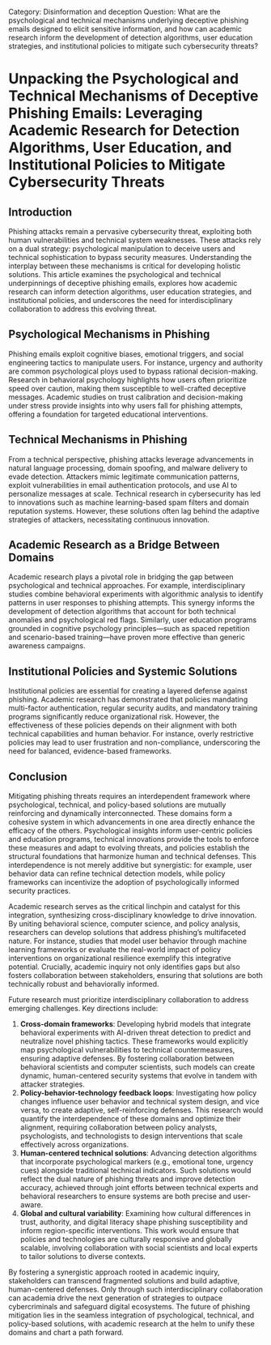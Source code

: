 Category: Disinformation and deception
Question: What are the psychological and technical mechanisms underlying deceptive phishing emails designed to elicit sensitive information, and how can academic research inform the development of detection algorithms, user education strategies, and institutional policies to mitigate such cybersecurity threats?

# Unpacking the Psychological and Technical Mechanisms of Deceptive Phishing Emails: Leveraging Academic Research for Detection Algorithms, User Education, and Institutional Policies to Mitigate Cybersecurity Threats

## Introduction  
Phishing attacks remain a pervasive cybersecurity threat, exploiting both human vulnerabilities and technical system weaknesses. These attacks rely on a dual strategy: psychological manipulation to deceive users and technical sophistication to bypass security measures. Understanding the interplay between these mechanisms is critical for developing holistic solutions. This article examines the psychological and technical underpinnings of deceptive phishing emails, explores how academic research can inform detection algorithms, user education strategies, and institutional policies, and underscores the need for interdisciplinary collaboration to address this evolving threat.

## Psychological Mechanisms in Phishing  
Phishing emails exploit cognitive biases, emotional triggers, and social engineering tactics to manipulate users. For instance, urgency and authority are common psychological ploys used to bypass rational decision-making. Research in behavioral psychology highlights how users often prioritize speed over caution, making them susceptible to well-crafted deceptive messages. Academic studies on trust calibration and decision-making under stress provide insights into why users fall for phishing attempts, offering a foundation for targeted educational interventions.

## Technical Mechanisms in Phishing  
From a technical perspective, phishing attacks leverage advancements in natural language processing, domain spoofing, and malware delivery to evade detection. Attackers mimic legitimate communication patterns, exploit vulnerabilities in email authentication protocols, and use AI to personalize messages at scale. Technical research in cybersecurity has led to innovations such as machine learning-based spam filters and domain reputation systems. However, these solutions often lag behind the adaptive strategies of attackers, necessitating continuous innovation.

## Academic Research as a Bridge Between Domains  
Academic research plays a pivotal role in bridging the gap between psychological and technical approaches. For example, interdisciplinary studies combine behavioral experiments with algorithmic analysis to identify patterns in user responses to phishing attempts. This synergy informs the development of detection algorithms that account for both technical anomalies and psychological red flags. Similarly, user education programs grounded in cognitive psychology principles—such as spaced repetition and scenario-based training—have proven more effective than generic awareness campaigns.

## Institutional Policies and Systemic Solutions  
Institutional policies are essential for creating a layered defense against phishing. Academic research has demonstrated that policies mandating multi-factor authentication, regular security audits, and mandatory training programs significantly reduce organizational risk. However, the effectiveness of these policies depends on their alignment with both technical capabilities and human behavior. For instance, overly restrictive policies may lead to user frustration and non-compliance, underscoring the need for balanced, evidence-based frameworks.

## Conclusion  
Mitigating phishing threats requires an interdependent framework where psychological, technical, and policy-based solutions are mutually reinforcing and dynamically interconnected. These domains form a cohesive system in which advancements in one area directly enhance the efficacy of the others. Psychological insights inform user-centric policies and education programs, technical innovations provide the tools to enforce these measures and adapt to evolving threats, and policies establish the structural foundations that harmonize human and technical defenses. This interdependence is not merely additive but synergistic: for example, user behavior data can refine technical detection models, while policy frameworks can incentivize the adoption of psychologically informed security practices.

Academic research serves as the critical linchpin and catalyst for this integration, synthesizing cross-disciplinary knowledge to drive innovation. By uniting behavioral science, computer science, and policy analysis, researchers can develop solutions that address phishing’s multifaceted nature. For instance, studies that model user behavior through machine learning frameworks or evaluate the real-world impact of policy interventions on organizational resilience exemplify this integrative potential. Crucially, academic inquiry not only identifies gaps but also fosters collaboration between stakeholders, ensuring that solutions are both technically robust and behaviorally informed.

Future research must prioritize interdisciplinary collaboration to address emerging challenges. Key directions include:  
1. **Cross-domain frameworks**: Developing hybrid models that integrate behavioral experiments with AI-driven threat detection to predict and neutralize novel phishing tactics. These frameworks would explicitly map psychological vulnerabilities to technical countermeasures, ensuring adaptive defenses. By fostering collaboration between behavioral scientists and computer scientists, such models can create dynamic, human-centered security systems that evolve in tandem with attacker strategies.  
2. **Policy-behavior-technology feedback loops**: Investigating how policy changes influence user behavior and technical system design, and vice versa, to create adaptive, self-reinforcing defenses. This research would quantify the interdependence of these domains and optimize their alignment, requiring collaboration between policy analysts, psychologists, and technologists to design interventions that scale effectively across organizations.  
3. **Human-centered technical solutions**: Advancing detection algorithms that incorporate psychological markers (e.g., emotional tone, urgency cues) alongside traditional technical indicators. Such solutions would reflect the dual nature of phishing threats and improve detection accuracy, achieved through joint efforts between technical experts and behavioral researchers to ensure systems are both precise and user-aware.  
4. **Global and cultural variability**: Examining how cultural differences in trust, authority, and digital literacy shape phishing susceptibility and inform region-specific interventions. This work would ensure that policies and technologies are culturally responsive and globally scalable, involving collaboration with social scientists and local experts to tailor solutions to diverse contexts.  

By fostering a synergistic approach rooted in academic inquiry, stakeholders can transcend fragmented solutions and build adaptive, human-centered defenses. Only through such interdisciplinary collaboration can academia drive the next generation of strategies to outpace cybercriminals and safeguard digital ecosystems. The future of phishing mitigation lies in the seamless integration of psychological, technical, and policy-based solutions, with academic research at the helm to unify these domains and chart a path forward.